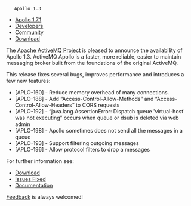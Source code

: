        Apollo 1.3

*   [Apollo 1.7.1](../../index.html)
*   [Developers](../../communitydevelopers.md)
*   [Community](../../community/index.html)
*   [Download](../..OverviewOverview/Overview/download.md)

The [Apache ActiveMQ Project](http://activemq.apache.org) is pleased to announce the availability of Apollo 1.3. ActiveMQ Apollo is a faster, more reliable, easier to maintain messaging broker built from the foundations of the original ActiveMQ.

This release fixes several bugs, improves performance and introduces a few new features:

*   \[APLO-160\] - Reduce memory overhead of many connections.
*   \[APLO-188\] - Add “Access-Control-Allow-Methods” and “Access-Control-Allow-Headers” to CORS requests
*   \[APLO-192\] - “java.lang.AssertionError: Dispatch queue 'virtual-host' was not executing” occurs when queue or dsub is deleted via web admin
*   \[APLO-198\] - Apollo sometimes does not send all the messages in a queue
*   \[APLO-193\] - Support filtering outgoing messages
*   \[APLO-196\] - Allow protocol filters to drop a messages

For further information see:

*   [Download](http://activemq.apache.org/apolloOverviewOverview/Overview/download.md)
*   [Issues Fixed](https://issues.apache.org/jira/secure/ReleaseNote.jspa?version=12320358&styleName=Text&projectId=12311310&Create=Create)
*   [Documentation](http://activemq.apache.org/apollo/versions/1.3/website/documentation)

[Feedback](http://activemq.apache.org/community/index.html) is always welcomed!